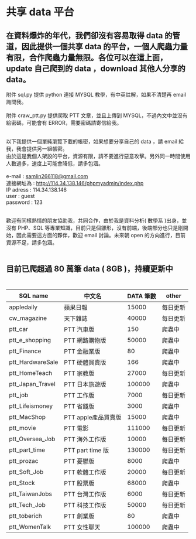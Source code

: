 # 共享 data 平台

## 在資料爆炸的年代，我們卻沒有容易取得 data 的管道，因此提供一個共享 data 的平台，一個人爬蟲力量有限，合作爬蟲力量無限。各位可以在這上面，update 自己爬到的 data ，download 其他人分享的 data。

<!--資料科學家是當今最紅的職業，根據 CareerCast.com 網站，2016 best job is data scientist。
問題是，要如何成為資料科學家？資料取得不易，沒資料幾乎不可能成為資料科學家，，，，，，，，， -->


附件 sql.py 提供 python 連接 MYSQL 教學，有中英註解，如果不清楚再 email 詢問我。
<br><br>
附件 craw_ptt.py 提供爬取 PTT 文章，並且上傳到 MYSQL，不過內文中並沒有給密碼，可能會有 ERROR，需要密碼請寄信給我。
<br><br>

以下我提供一個單純瀏覽下載的帳密，如果想要分享自己的 data ，請 email 給我，我會提供另一組帳密。<br>
由於這是我個人架設的平台，資源有限，請不要進行惡意攻擊。另外同一時間使用人數過多，速度上可能會降低，請多包涵。<br><br>
e-mail : samlin266118@gmail.com <br>
連接網址為 : http://114.34.138.146/phpmyadmin/index.php <br>
IP adress : 114.34.138.146<br>
user : guest <br>
password : 123

<br>
歡迎有同樣熱情的朋友協助我，共同合作，由於我是資料分析( 數學系 )出身，並沒有 PHP、SQL 等專業知識，目前只是個雛形，沒有前端，後端部分也只是剛開始，因此需要這方面的夥伴，歡迎 email 討論。未來朝 open 的方向進行，目前資源不足，請多包涵。
<br><br>
<!--匯出請選擇 "test" 樣板，將會匯出所有 data ， csv 檔， big 5 編碼 -->


##  目前已爬超過 80 萬筆 data ( 8GB )，持續更新中<br><br>

|SQL name|中文名|DATA 筆數|other|
|--------|-----|----|-|
|appledaily|蘋果日報|15000|每日更新|
|cw_magazine|天下雜誌|40000|每日更新|
|ptt_car|PTT 汽車版|150|爬蟲中|
|ptt_e_shopping|PTT 網路購物版|50000|爬蟲中|
|ptt_Finance|PTT 金融業版|80|爬蟲中|
|ptt_HardwareSale|PTT 硬體買賣版|166|爬蟲中|
|ptt_HomeTeach|PTT 家教版|27000|每日更新|
|ptt_Japan_Travel|PTT 日本旅遊版|100000|爬蟲中|
|ptt_job|PTT 工作版|7000|每日更新|
|ptt_Lifeismoney|PTT 省錢版|3000|爬蟲中|
|ptt_MacShop|PTT apple產品買賣版|15000|爬蟲中|
|ptt_movie|PTT 電影|111000|每日更新|
|ptt_Oversea_Job|PTT 海外工作版|10000|每日更新|
|ptt_part_time|PTT part time 版|130000|每日更新|
|ptt_prozac|PTT 憂鬱版|8000|爬蟲中|
|ptt_Soft_Job|PTT 軟體工作版|20000|每日更新|
|ptt_Stock|PTT 股票版|68000|爬蟲中|
|ptt_TaiwanJobs|PTT 台灣工作版|6000|每日更新|
|ptt_Tech_Job|PTT 科技工作版|50000|每日更新|
|ptt_toberich|PTT 創業版|80|爬蟲中|
|ptt_WomenTalk|PTT 女性聊天|100000|爬蟲中|





